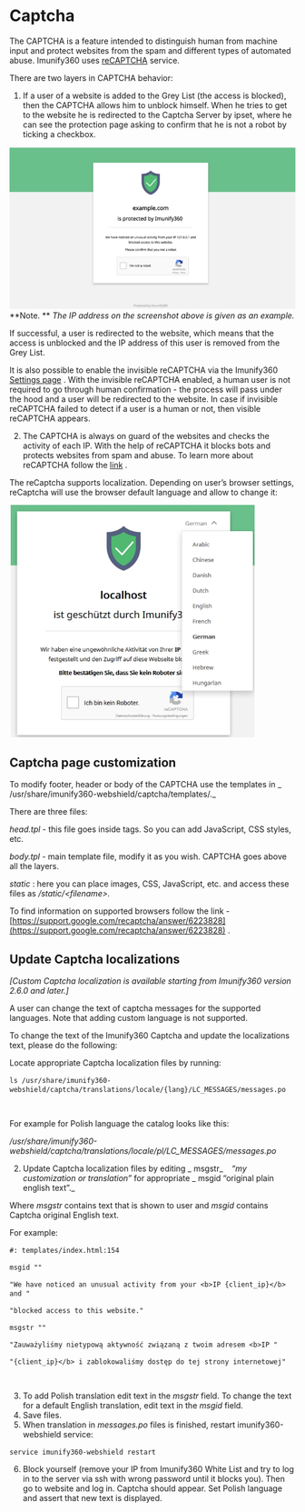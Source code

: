# Captcha


The CAPTCHA is a feature intended to distinguish human from machine input and protect websites from the spam and different types of automated abuse. Imunify360 uses [reCAPTCHA](https://www.google.com/recaptcha/intro/invisible.html) service.

There are two layers in CAPTCHA behavior:

1. If a user of a website is added to the Grey List (the access is blocked), then the CAPTCHA allows him to unblock himself. When he tries to get to the website he is redirected to the Captcha Server by ipset, where he can see the protection page asking to confirm that he is not a robot by ticking a checkbox.

![](/images/captcha.jpg)
**Note. ** _The IP address on the screenshot above is given as an example._

If successful, a user is redirected to the website, which means that the access is unblocked and the IP address of this user is removed from the Grey List.

It is also possible to enable the invisible reCAPTCHA via the Imunify360 [Settings page](/dashboard/#settings) . With the invisible reCAPTCHA enabled, a human user is not required to go through human confirmation - the process will pass under the hood and a user will be redirected to the website. In case if invisible reCAPTCHA failed to detect if a user is a human or not, then visible reCAPTCHA appears.

2. The CAPTCHA is always on guard of the websites and checks the activity of each IP. With the help of reCAPTCHA it blocks bots and protects websites from spam and abuse. To learn more about reCAPTCHA follow the [link](https://www.google.com/recaptcha/intro/) .

The reCaptcha supports localization. Depending on user’s browser settings, reCaptcha will use the browser default language and allow to change it:

![](/images/local.jpg)

## Captcha page customization



To modify footer, header or body of the CAPTCHA use the templates in _ /usr/share/imunify360-webshield/captcha/templates/._

There are three files:

_head.tpl_ - this file goes inside <head></head> tags. So you can add JavaScript, CSS styles, etc.

_body.tpl_ - main template file, modify it as you wish. CAPTCHA goes above all the layers.

_static_ : here you can place images, CSS, JavaScript, etc. and access these files as _/static/\<filename>._

To find information on supported browsers follow the link - [https://support.google.com/recaptcha/answer/6223828](https://support.google.com/recaptcha/answer/6223828) .

## Update Captcha localizations



_[Custom Captcha localization is available starting from Imunify360 version 2.6.0 and later.]_

A user can change the text of captcha messages for the supported languages. Note that adding custom language is not supported.

To change the text of the Imunify360 Captcha and update the localizations text, please do the following:

Locate appropriate Captcha localization files by running:

```
ls /usr/share/imunify360-webshield/captcha/translations/locale/{lang}/LC_MESSAGES/messages.po
```
```
 
```
For example for Polish language the catalog looks like this:

_/usr/share/imunify360-webshield/captcha/translations/locale/pl/LC_MESSAGES/messages.po_

2. Update Captcha localization files by editing _ msgstr_ ` ` _“my customization or translation”_ for appropriate _ msgid “original plain english text”._

Where _msgstr_ contains text that is shown to user and _msgid_ contains Captcha original English text.

For example:

```
#: templates/index.html:154
```
```
msgid ""
```
```
"We have noticed an unusual activity from your <b>IP {client_ip}</b> and "
```
```
"blocked access to this website."
```
```
msgstr ""
```
```
"Zauważyliśmy nietypową aktywność związaną z twoim adresem <b>IP "
```
```
"{client_ip}</b> i zablokowaliśmy dostęp do tej strony internetowej"
```
```
 
```
3. To add Polish translation edit text in the _msgstr_ field. To change the text for a default English translation, edit text in the _msgid_ field.
4. Save files.
5. When translation in _messages.po_ files is finished, restart imunify360-webshield service:

```
service imunify360-webshield restart
```

6. Block yourself (remove your IP from Imunify360 White List and try to log in to the server via ssh with wrong password until it blocks you). Then go to website and log in. Captcha should appear. Set Polish language and assert that new text is displayed.







